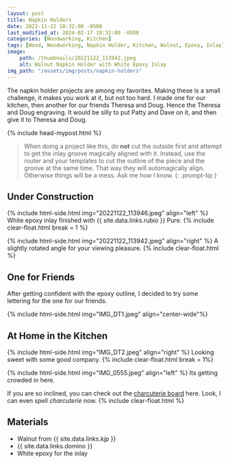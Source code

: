 ```yaml
---
layout: post
title: Napkin Holders
date: 2022-11-22 18:32:00 -0500
last_modified_at: 2024-02-17 18:32:00 -0500
categories: [Woodworking, Kitchen]
tags: [Wood, Woodworking, Napkin Holder, Kitchen, Walnut, Epoxy, Inlay]
image: 
    path: /thumbnails/20221122_113942.jpeg
    alt: Walnut Napkin Holder with White Epoxy Inlay
img_path: "/assets/img/posts/napkin-holders"
---
```


The napkin holder projects are among my favorites. Making these is a small challenge, it makes you work at it, but not too hard.  I made one for our kitchen, then another for our friends Theresa and Doug.  Hence the Theresa and Doug engraving.  It would be silly to put Patty and Dave on it, and then give it to Theresa and Doug.

{% include head-mypost.html %}

> When doing a project like this, do **not** cut the outside first and attempt to get the inlay groove magically aligned with it. Instead, use the router and your templates to cut the outline of the piece and the groove at the same time. That way they will automagically align. Otherwise things will be a mess. Ask me how I know.
{: .prompt-tip }

## Under Construction

{% include html-side.html img="20221122_113946.jpeg" align="left" %}
White epoxy inlay finished with {{ site.data.links.rubio }} Pure.
{% include clear-float.html break = 1 %}

{% include html-side.html img="20221122_113942.jpeg" align="right" %}
A slightly rotated angle for your viewing pleasure.
{% include clear-float.html %}

## One for Friends

After getting confident with the epoxy outline, I decided to try some lettering for the one for our friends.

{% include html-side.html img="IMG_DT1.jpeg" align="center-wide"%}

## At Home in the Kitchen

{% include html-side.html img="IMG_DT2.jpeg" align="right" %}
Looking sweet with some good company.
{% include clear-float.html break = 1%}

{% include html-side.html img="IMG_0555.jpeg" align="left" %}
Its getting crowded in here.  

If you are so inclined, you can check out the [charcuterie board](/posts/charcuterie-boards) here.  Look, I can even spell _charcuterie_ now.
{% include clear-float.html %}

## Materials

- Walnut from {{ site.data.links.kjp }}
- {{ site.data.links.domino }}
- White epoxy for the inlay
